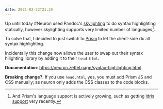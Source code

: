 ```yaml
---
date: 2021-02-22T23:39
---
```


Up until today #Neuron used Pandoc's [skylighting] to do syntax highlighting statically, however skylighting supports very limited number of languages[^lang].

[skylighting]: https://github.com/jgm/skylighting

To solve that, I decided to just switch to [Prism](https://prismjs.com/) to let the client-side do all syntax highlighting. 

Incidentally this change now allows the user to swap out their syntax hilighting library by adding it to their `head.html`.

**Documentation**: https://neuron.zettel.page/syntax-highlighting.html

**Breaking change?**: If you use `head.html`, yes, you must add Prism JS and CSS manually; as neuron only adds the CSS classes to the code blocks.

[^lang]: And Prism's language support is actively growing, such as getting [Idris support](https://github.com/PrismJS/prism/commit/e931441537878142adb3020cb1e38aeea9f79430) very recently.
